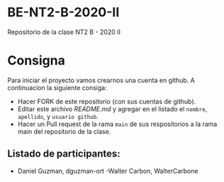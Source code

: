 # BE-NT2-B-2020-II
Repositorio de la clase NT2 B - 2020 II

# Consigna 

Para iniciar el proyecto vamos crearnos una cuenta en github. A continuacion la siguiente consiga:

- Hacer FORK de este repositorio (con sus cuentas de github).
- Editar este archivo *README.md* y agregar en el listado el `nombre`, `apellido`, y `usuario github`.
- Hacer un Pull request de la rama `main` de sus respositorios a la rama main del repositorio de la clase.

## Listado de participantes:

- Daniel Guzman, dguzman-ort
-Walter Carbon, WalterCarbone